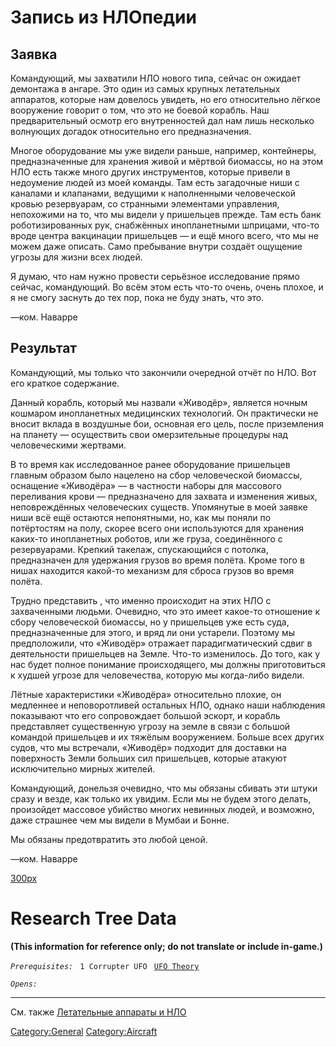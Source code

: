 # Запись из НЛОпедии

## Заявка

Командующий, мы захватили НЛО нового типа, сейчас он ожидает демонтажа в
ангаре. Это один из самых крупных летательных аппаратов, которые нам
довелось увидеть, но его относительно лёгкое вооружение говорит о том,
что это не боевой корабль. Наш предварительный осмотр его внутренностей
дал нам лишь несколько волнующих догадок относительно его
предназначения.

Многое оборудование мы уже видели раньше, например, контейнеры,
предназначенные для хранения живой и мёртвой биомассы, но на этом НЛО
есть также много других инструментов, которые привели в недоумение людей
из моей команды. Там есть загадочные ниши с каналами и клапанами,
ведущими к наполненными человеческой кровью резервуарам, со странными
элементами управления, непохожими на то, что мы видели у пришельцев
прежде. Там есть банк роботизированных рук, снабжённых инопланетными
шприцами, что-то вроде центра вакцинации пришельцев — и ещё много всего,
что мы не можем даже описать. Само пребывание внутри создаёт ощущение
угрозы для жизни всех людей.

Я думаю, что нам нужно провести серьёзное исследование прямо сейчас,
командующий. Во всём этом есть что-то очень, очень плохое, и я не смогу
заснуть до тех пор, пока не буду знать, что это.

—ком. Наварре

## Результат

Командующий, мы только что закончили очередной отчёт по НЛО. Вот его
краткое содержание.

Данный корабль, который мы назвали «Живодёр», является ночным кошмаром
инопланетных медицинских технологий. Он практически не вносит вклада в
воздушные бои, основная его цель, после приземления на планету —
осуществить свои омерзительные процедуры над человеческими жертвами.

В то время как исследованное ранее оборудование пришельцев главным
образом было нацелено на сбор человеческой биомассы, оснащение
«Живодёра» — в частности наборы для массового переливания крови —
предназначено для захвата и изменения живых, неповреждённых человеческих
существ. Упомянутые в моей заявке ниши всё ещё остаются непонятными, но,
как мы поняли по потёртостям на полу, скорее всего они используются для
хранения каких-то инопланетных роботов, или же груза, соединённого с
резервуарами. Крепкий такелаж, спускающийся с потолка, предназначен для
удержания грузов во время полёта. Кроме того в нишах находится какой-то
механизм для сброса грузов во время полёта.

Трудно представить , что именно происходит на этих НЛО с захваченными
людьми. Очевидно, что это имеет какое-то отношение к сбору человеческой
биомассы, но у пришельцев уже есть суда, предназначенные для этого, и
вряд ли они устарели. Поэтому мы предположили, что «Живодёр» отражает
парадигматический сдвиг в деятельности пришельцев на Земле. Что-то
изменилось. До того, как у нас будет полное понимание происходящего, мы
должны приготовиться к худшей угрозе для человечества, которую мы
когда-либо видели.

Лётные характеристики «Живодёра» относительно плохие, он медленнее и
неповоротливей остальных НЛО, однако наши наблюдения показывают что его
сопровождает большой эскорт, и корабль представляет существенную угрозу
на земле в связи с большой командой пришельцев и их тяжёлым вооружением.
Больше всех других судов, что мы встречали, «Живодёр» подходит для
доставки на поверхность Земли больших сил пришельцев, которые атакуют
исключительно мирных жителей.

Командующий, донельзя очевидно, что мы обязаны сбивать эти штуки сразу и
везде, как только их увидим. Если мы не будем этого делать, произойдет
массовое убийство многих невинных людей, и возможно, даже страшнее чем
мы видели в Мумбаи и Бонне.

Мы обязаны предотвратить это любой ценой.

—ком. Наварре

[300px](image:Ufo_corrupter.jpg "wikilink")

# Research Tree Data

**(This information for reference only; do not translate or include
in-game.)**

*`Prerequisites:`*
` 1 Corrupter UFO`
` `[`UFO Theory`](Research/UFO_Theory "wikilink")

*`Opens:`*

------------------------------------------------------------------------

См. также [Летательные аппараты и
НЛО](Летательные_аппараты_и_НЛО "wikilink")

[Category:General](Category:General "wikilink")
[Category:Aircraft](Category:Aircraft "wikilink")